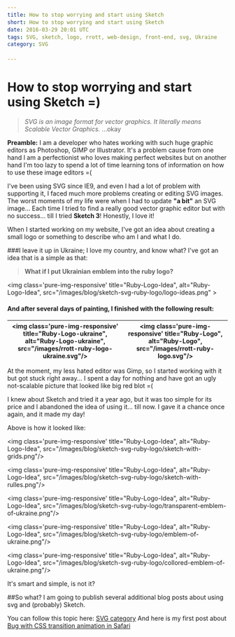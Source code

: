 ```yaml
---
title: How to stop worrying and start using Sketch
short: How to stop worrying and start using Sketch
date: 2016-03-29 20:01 UTC
tags: SVG, sketch, logo, rrott, web-design, front-end, svg, Ukraine
category: SVG

---
```

# How to stop worrying and start using Sketch =)

> *SVG is an image format for vector graphics. It literally means Scalable Vector Graphics.*
...okay


**Preamble:** I am a developer who hates working with such huge graphic editors as Photoshop, GIMP or Illustrator. It's a problem cause from one hand I am a perfectionist who loves making perfect websites but on another hand I'm too lazy to spend a lot of time learning tons of information on how to use these image editors =(

I've been using SVG since IE9, and even I had a lot of problem with supporting it, I faced much more problems creating or editing SVG images. The worst moments of my life were when I had to update **"a bit"** an SVG image... Each time I tried to find a really good vector graphic editor but with no success... till I tried **Sketch 3**! 
Honestly, I love it!

When I started working on my website, I've got an idea about creating a small logo or something to describe who am I and what I do. 

###I leave it up in Ukraine; I love my country,  and know what? I've got an idea that is a simple as that:  
>**What if I put Ukrainian emblem into the ruby logo?**

<img class='pure-img-responsive' title="Ruby-Logo-Idea", alt="Ruby-Logo-Idea", src="/images/blog/sketch-svg-ruby-logo/logo-ideas.png" ></img>

#### And after several days of painting, I finished with the following result:


|<img class='pure-img-responsive' title="Ruby-Logo-ukraine", alt="Ruby-Logo-ukraine", src="/images/rrott-ruby-logo-ukraine.svg"/>|<img class='pure-img-responsive' title="Ruby-Logo", alt="Ruby-Logo", src="/images/rrott-ruby-logo.svg"/>|
|---|---|
At the moment, my less hated editor was Gimp, so I started working with it but got stuck right away... I spent a day for nothing and have got an ugly not-scalable picture that looked like big red blot =(

I knew about Sketch and tried it a year ago, but it was too simple for its price and I abandoned the idea of using it... till now. I gave it a chance once again, and it made my day!

Above is how it looked like:


<img class='pure-img-responsive' title="Ruby-Logo-Idea", alt="Ruby-Logo-Idea", src="/images/blog/sketch-svg-ruby-logo/sketch-with-grids.png"/>

<img class='pure-img-responsive' title="Ruby-Logo-Idea", alt="Ruby-Logo-Idea", src="/images/blog/sketch-svg-ruby-logo/sketch-with-rulles.png"/>

<img class='pure-img-responsive' title="Ruby-Logo-Idea", alt="Ruby-Logo-Idea", src="/images/blog/sketch-svg-ruby-logo/transparent-emblem-of-ukraine.png"/>

<img class='pure-img-responsive' title="Ruby-Logo-Idea", alt="Ruby-Logo-Idea", src="/images/blog/sketch-svg-ruby-logo/emblem-of-ukraine.png"/>

<img class='pure-img-responsive' title="Ruby-Logo-Idea", alt="Ruby-Logo-Idea", src="/images/blog/sketch-svg-ruby-logo/collored-emblem-of-ukraine.png"/>

It's smart and simple, is not it?

##So what?
I am going to publish several additional blog posts about using svg and (probably) Sketch.

You can follow this topic here: [SVG category](/blog/svg/)
And here is my first post about [Bug with CSS transition animation in Safari](/blog/svg/issue-with-css-transition-animation-in-safari.html)
